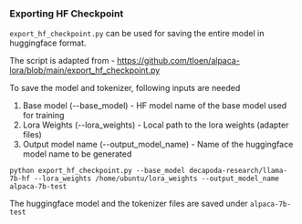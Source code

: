 ### Exporting HF Checkpoint

`export_hf_checkpoint.py` can be used for saving the entire model in huggingface format.

The script is adapted from - https://github.com/tloen/alpaca-lora/blob/main/export_hf_checkpoint.py

To save the model and tokenizer, following inputs are needed

1. Base model (--base_model) - HF model name of the base model used for training
2. Lora Weights (--lora_weights) - Local path to the lora weights (adapter files)
3. Output model name (--output_model_name) - Name of the huggingface model name to be generated

```
python export_hf_checkpoint.py --base_model decapoda-research/llama-7b-hf --lora_weights /home/ubuntu/lora_weights --output_model_name alpaca-7b-test
```

The huggingface model and the tokenizer files are saved under `alpaca-7b-test`

